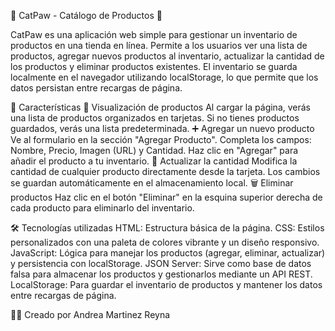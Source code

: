 🐾 CatPaw - Catálogo de Productos 🐾

CatPaw es una aplicación web simple para gestionar un inventario de productos en una tienda en línea. Permite a los usuarios ver una lista de productos, agregar nuevos productos al inventario, actualizar la cantidad de los productos y eliminar productos existentes. El inventario se guarda localmente en el navegador utilizando localStorage, lo que permite que los datos persistan entre recargas de página.

🚀 Características
👀 Visualización de productos
Al cargar la página, verás una lista de productos organizados en tarjetas. Si no tienes productos guardados, verás una lista predeterminada.
➕ Agregar un nuevo producto
Ve al formulario en la sección "Agregar Producto".
Completa los campos: Nombre, Precio, Imagen (URL) y Cantidad.
Haz clic en "Agregar" para añadir el producto a tu inventario.
🔄 Actualizar la cantidad
Modifica la cantidad de cualquier producto directamente desde la tarjeta. Los cambios se guardan automáticamente en el almacenamiento local.
🗑️ Eliminar productos
Haz clic en el botón "Eliminar" en la esquina superior derecha de cada producto para eliminarlo del inventario.

🛠️ Tecnologías utilizadas
HTML: Estructura básica de la página.
CSS: Estilos personalizados con una paleta de colores vibrante y un diseño responsivo.
JavaScript: Lógica para manejar los productos (agregar, eliminar, actualizar) y persistencia con localStorage.
JSON Server: Sirve como base de datos falsa para almacenar los productos y gestionarlos mediante un API REST.
LocalStorage: Para guardar el inventario de productos y mantener los datos entre recargas de página.

👨‍💻 Creado por Andrea Martinez Reyna
